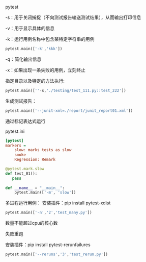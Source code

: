 pytest

-s：用于关闭捕捉（不向测试报告输送测试结果），从而输出打印信息

-v：用于显示具体的信息

-k：运行用例名称中包含某特定字符串的用例

```python
pytest.main(['-k','kkk'])
```

-q：简化输出信息

-x：如果出现一条失败的用例，立刻终止



指定目录以及特定的方法执行:

```python
pytest.main([''-s,'./testing/test_111.py::test_222'])
```



生成测试报告：

```python 
pytest.main(['--junit-xml=./report/junit_report01.xml'])
```



通过标记表达式运行

pytest.ini

```ini
[pytest]
markers =  
	slow: marks tests as slow
	smoke
	Regression: Remark
```

```python
@pytest.mark.slow
def test_01():
   pass
    
def __name__ = "__main__":
    pytest.main(['-m', 'slow'])
```



多进程运行用例：
安装插件：pip install pytest-xdist

```python
pytest.main(['-n','2','test_many.py'])
```

数量不能超过cpu的核心数

失败重跑

安装插件：pip install pytest-rerunfailures

```python
pytest.main(['--reruns','3','test_rerun.py'])
```

